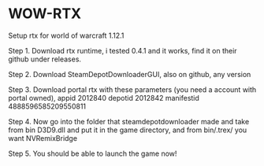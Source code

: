 # WOW-RTX
Setup rtx for world of warcraft 1.12.1

Step 1. Download rtx runtime, i tested 0.4.1 and it works, find it on their github under releases.

Step 2. Download SteamDepotDownloaderGUI, also on github, any version

Step 3. Download portal rtx with these parameters (you need a account with portal owned), appid 2012840 depotid 2012842 manifestid 4888596585209550811

Step 4. Now go into the folder that steamdepotdownloader made and take from bin D3D9.dll and put it in the game directory, and from bin/.trex/ you want NVRemixBridge

Step 5. You should be able to launch the game now!
